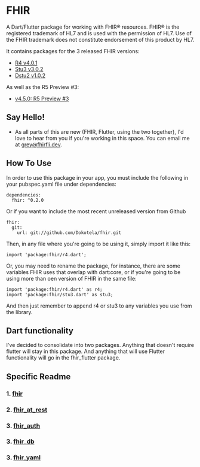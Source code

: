 # FHIR

A Dart/Flutter package for working with FHIR® resources. FHIR® is the registered trademark of HL7 and is used with the permission of HL7. Use of the FHIR trademark does not constitute endorsement of this product by HL7. 

It contains packages for the 3 released FHIR versions:

- [R4 v4.0.1](https://hl7.org/fhir/R4/)
- [Stu3 v3.0.2](https://www.hl7.org/fhir/stu3/)
- [Dstu2 v1.0.2](https://www.hl7.org/fhir/DSTU2/)

As well as the R5 Preview #3:

- [v4.5.0: R5 Preview #3](https://hl7.org/fhir/2020Feb/)

## Say Hello!

- As all parts of this are new (FHIR, Flutter, using the two together), I'd love to hear from you if you're working in this space.
You can email me at <grey@fhirfli.dev>.

## How To Use

In order to use this package in your app, you must include the following in your pubspec.yaml file under dependencies:
```
dependencies:
  fhir: ^0.2.0
```
Or if you want to include the most recent unreleased version from Github
```
fhir:
  git:
    url: git://github.com/Dokotela/fhir.git
```
Then, in any file where you're going to be using it, simply import it like this:
```
import 'package:fhir/r4.dart';
```
Or, you may need to rename the package, for instance, there are some variables FHIR uses that overlap with dart:core, or if you're going to be using more than oen version of FHIR in the same file:
```
import 'package:fhir/r4.dart' as r4;
import 'package:fhir/stu3.dart' as stu3;
```
And then just remember to append r4 or stu3 to any variables you use from the library.

## Dart functionality

I've decided to consolidate into two packages. Anything that doesn't require flutter will stay in this package. And anything that will use Flutter functionality will go in the fhir_flutter package.

## Specific Readme

### 1. [fhir](fhir/fhir.md)
### 2. [fhir_at_rest](fhir_at_rest/fhir_at_rest.md)
### 3. [fhir_auth](fhir_auth/fhir_auth.md)
### 3. [fhir_db](fhir_db/fhir_db.md)
### 3. [fhir_yaml](readme/fhir_yaml.md)